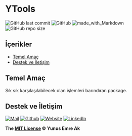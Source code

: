 # YTools <!-- omit in toc -->

![GitHub last commit](https://img.shields.io/github/last-commit/yedhrab/YTools.svg?label=Son%20G%C3%BCncelleme&style=popout)
![GitHub](https://img.shields.io/github/license/yedhrab/YTools.svg?label=Lisans&style=popout)
![made_with_Markdown](https://img.shields.io/badge/%C4%B0%C3%A7erik-Markdown-blue.svg)
![GitHub repo size](https://img.shields.io/github/repo-size/yedhrab/YTools.svg?label=Boyut&style=popout)

## İçerikler <!-- omit in toc -->

- [Temel Amaç](#temel-ama%C3%A7)
- [Destek ve İletişim](#destek-ve-i%CC%87leti%C5%9Fim)

## Temel Amaç

Sık sık karşılaşılabilecek olan işlemleri barındıran package.

## Destek ve İletişim

[![Mail](https://drive.google.com/uc?id=142rP0hbrnY8T9kj_84_r7WxPG1hzWEcN)](mailto::yedhrab@gmail.com?subject=YTools%20%7C%20Github)
[![Github](https://drive.google.com/uc?id=1PzkuWOoBNMg0uOMmqwHtVoYt0WCqi-O5)](https://github.com/yedhrab)
[![Website](https://drive.google.com/uc?id=1wR8Ph0FBs36ZJl0Ud-HkS0LZ9b66JBqJ)](https://yemreak.com)
[![LinkedIn](https://drive.google.com/uc?id=1hvdil0ZHVEzekQ4AYELdnPOqzunKpnzJ)](https://www.linkedin.com/in/yemreak/)

**The [MIT License](https://choosealicense.com/licenses/mit/) &copy; Yunus Emre Ak**
